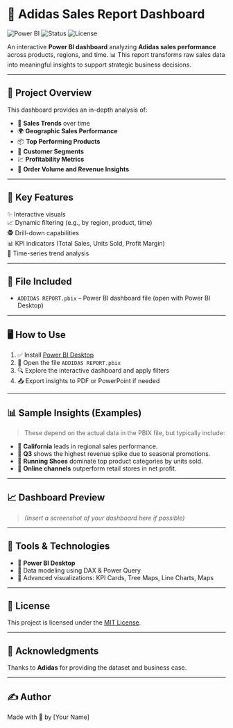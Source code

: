 # 👟 Adidas Sales Report Dashboard

![Power BI](https://img.shields.io/badge/Visualized%20With-Power%20BI-yellow?logo=powerbi&logoColor=black)
![Status](https://img.shields.io/badge/Project-Complete-brightgreen)
![License](https://img.shields.io/badge/License-MIT-blue)

An interactive **Power BI dashboard** analyzing **Adidas sales performance** across products, regions, and time. 📊 This report transforms raw sales data into meaningful insights to support strategic business decisions.

---

## 📌 Project Overview

This dashboard provides an in-depth analysis of:

- 🛒 **Sales Trends** over time
- 🌍 **Geographic Sales Performance**
- 📦 **Top Performing Products**
- 👥 **Customer Segments**
- 💹 **Profitability Metrics**
- 🧾 **Order Volume and Revenue Insights**

---

## 🚀 Key Features

✨ Interactive visuals  
📈 Dynamic filtering (e.g., by region, product, time)  
🕵️ Drill-down capabilities  
📊 KPI indicators (Total Sales, Units Sold, Profit Margin)  
📅 Time-series trend analysis

---

## 📂 File Included

- `ADDIDAS REPORT.pbix` – Power BI dashboard file (open with Power BI Desktop)

---

## 🖥️ How to Use

1. ✅ Install [Power BI Desktop](https://powerbi.microsoft.com/desktop/)
2. 📂 Open the file `ADDIDAS REPORT.pbix`
3. 🔍 Explore the interactive dashboard and apply filters
4. 📤 Export insights to PDF or PowerPoint if needed

---

## 📊 Sample Insights (Examples)

> These depend on the actual data in the PBIX file, but typically include:

- 🥇 **California** leads in regional sales performance.
- 📆 **Q3** shows the highest revenue spike due to seasonal promotions.
- 👟 **Running Shoes** dominate top product categories by units sold.
- 🏬 **Online channels** outperform retail stores in net profit.

---

## 📈 Dashboard Preview

> *(Insert a screenshot of your dashboard here if possible)*

---

## 🔧 Tools & Technologies

- 💼 **Power BI Desktop**
- 📁 Data modeling using DAX & Power Query
- 🧠 Advanced visualizations: KPI Cards, Tree Maps, Line Charts, Maps

---

## 📌 License

This project is licensed under the [MIT License](LICENSE).

---

## 🙌 Acknowledgments

Thanks to **Adidas** for providing the dataset and business case.

---

## ✍️ Author

Made with 💛 by [Your Name]
